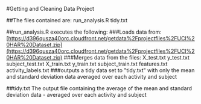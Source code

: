 #Getting and Cleaning Data Project 

##The files contained are:
run_analysis.R
tidy.txt


##run_analysis.R executes the following:
###Loads data from:
[https://d396qusza40orc.cloudfront.net/getdata%2Fprojectfiles%2FUCI%20HAR%20Dataset.zip](https://d396qusza40orc.cloudfront.net/getdata%2Fprojectfiles%2FUCI%20HAR%20Dataset.zip) 
###Merges data from the files:
X_test.txt
y_test.txt
subject_test.txt
X_train.txt
y_train.txt
subject_train.txt
features.txt
activity_labels.txt
###outputs a tidy data set to "tidy.txt" with only the mean and standard deviation data averaged over each activity and subject

##tidy.txt
The output file containing the average of the mean and standard deviation data - averaged over each activity and subject